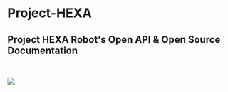# Project-HEXA
 ## Project HEXA Robot's Open API & Open Source Documentation

<br>

![](https://s3.bmp.ovh/imgs/2022/07/09/a446a4e0eb49ce33.png#pic_center)